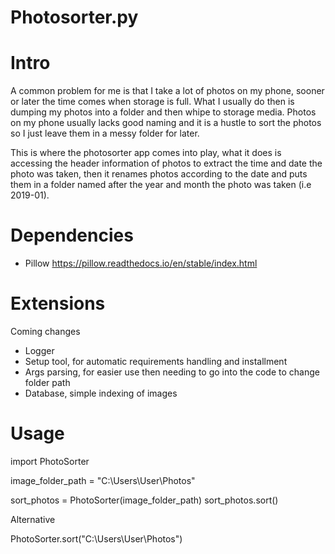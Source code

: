 # Photosorter.py

# Intro
A common problem for me is that I take a lot of photos on my phone, sooner or later the time comes when storage is full.
What I usually do then is dumping my photos into a folder and then whipe to storage media. Photos on my phone usually
lacks good naming and it is a hustle to sort the photos so I just leave them in a messy folder for later.

This is where the photosorter app comes into play, what it does is accessing the header information of photos to extract
the time and date the photo was taken, then it renames photos according to the date and puts them in a folder named
after the year and month the photo was taken (i.e 2019-01).

# Dependencies

* Pillow
    https://pillow.readthedocs.io/en/stable/index.html

# Extensions

Coming changes

* Logger
* Setup tool,  for automatic requirements handling and installment
* Args parsing, for easier use then needing to go into the code to change folder path
* Database, simple indexing of images

# Usage

import PhotoSorter

image_folder_path = "C:\\Users\\User\\Photos"

sort_photos = PhotoSorter(image_folder_path)
sort_photos.sort()


Alternative

PhotoSorter.sort("C:\\Users\\User\\Photos")
